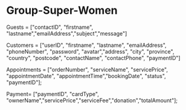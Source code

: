 # Group-Super-Women

Guests = ["contactID", "firstname", "lastname","emailAddress","subject","message"]

Customers = ["userID", "firstname", "lastname", "emailAddress", "phoneNumber", "password", "avatar","address", "city", "province", "country", "postcode", "contactName", "contactPhone", "paymentID"]


Appointments = ["orderNumber", "serviceName", "servicePrice", "appointmentDate", "appointmentTime","bookingDate", "status", "paymentID"];


Payment= ["paymentID", "cardType", "ownerName","servicePrice","serviceFee","donation","totalAmount"];